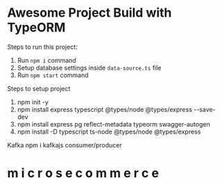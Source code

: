# Awesome Project Build with TypeORM

Steps to run this project:

1. Run `npm i` command
2. Setup database settings inside `data-source.ts` file
3. Run `npm start` command

Steps to setup project

1. npm init -y
2. npm install express typescript @types/node @types/express --save-dev
3. npm install express pg reflect-metadata typeorm swagger-autogen
4. npm install -D typescript ts-node @types/node @types/express

Kafka
npm i kafkajs
consumer/producer

# m i c r o s e c o m m e r c e

[//]: # ("dev:userservice": "npm --workspace userservice run dev",)

[//]: # ("dev:productservice": "npm --workspace productservice run dev",)

[//]: # ("dev:orderservice": "npm --workspace orderservice run dev",)

